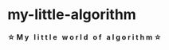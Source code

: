 # my-little-algorithm
#### ☆ M y &nbsp; l i t t l e &nbsp; w o r l d &nbsp; o f &nbsp; a l g o r i t h m ☆
